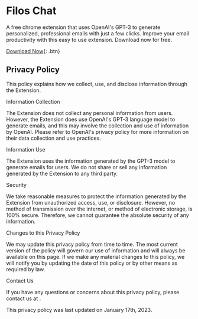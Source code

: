 # Filos Chat

A free chrome extension that uses OpenAI's GPT-3 to generate personalized, professional emails with just a few clicks. Improve your email productivity with this easy to use extension. Download now for free.


[Download Now](http://www.google.com){: .btn}

## Privacy Policy

This policy explains how we collect, use, and disclose information through the Extension.

Information Collection

The Extension does not collect any personal information from users. However, the Extension does use OpenAI's GPT-3 language model to generate emails, and this may involve the collection and use of information by OpenAI. Please refer to OpenAI's privacy policy for more information on their data collection and use practices.

Information Use

The Extension uses the information generated by the GPT-3 model to generate emails for users. We do not share or sell any information generated by the Extension to any third party.

Security

We take reasonable measures to protect the information generated by the Extension from unauthorized access, use, or disclosure. However, no method of transmission over the internet, or method of electronic storage, is 100% secure. Therefore, we cannot guarantee the absolute security of any information.

Changes to this Privacy Policy

We may update this privacy policy from time to time. The most current version of the policy will govern our use of information and will always be available on this page. If we make any material changes to this policy, we will notify you by updating the date of this policy or by other means as required by law.

Contact Us

If you have any questions or concerns about this privacy policy, please contact us at .

This privacy policy was last updated on January 17th, 2023.